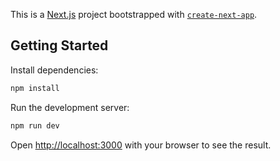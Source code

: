 This is a [Next.js](https://nextjs.org) project bootstrapped with [`create-next-app`](https://nextjs.org/docs/pages/api-reference/create-next-app).

## Getting Started

Install dependencies:
```bash
npm install
```

Run the development server:

```bash
npm run dev
```

Open [http://localhost:3000](http://localhost:3000) with your browser to see the result.
